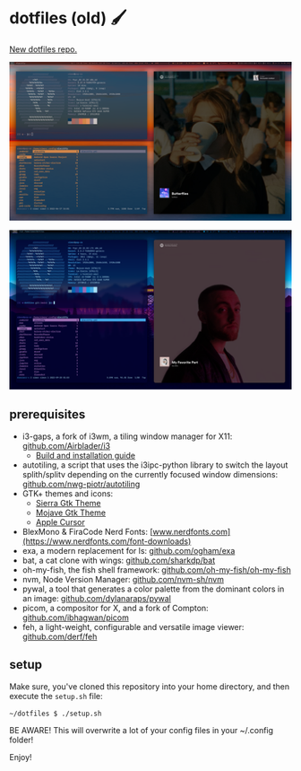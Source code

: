 # dotfiles (old) :paintbrush:

[New dotfiles repo.](https://github.com/simonmader17/.dotfiles)

![Desktop Screenshot](desktop.png)

![Desktop Screenshot 2](desktop-2.png)

## prerequisites

* i3-gaps, a fork of i3wm, a tiling window manager for X11: [github.com/Airblader/i3](https://github.com/Airblader/i3)
  * [Build and installation guide](https://github.com/Airblader/i3/wiki/Building-from-source)
* autotiling, a script that uses the i3ipc-python library to switch the layout splith/splitv depending on the currently focused window dimensions: [github.com/nwg-piotr/autotiling](https://github.com/nwg-piotr/autotiling)
* GTK+ themes and icons:
  * [Sierra Gtk Theme](https://github.com/vinceliuice/Sierra-gtk-theme)
  * [Mojave Gtk Theme](https://github.com/vinceliuice/Mojave-gtk-theme)
  * [Apple Cursor](https://github.com/ful1e5/apple_cursor)
* BlexMono & FiraCode Nerd Fonts: [www.nerdfonts.com](https://www.nerdfonts.com/font-downloads)
* exa, a modern replacement for ls: [github.com/ogham/exa](https://github.com/ogham/exa)
* bat, a cat clone with wings: [github.com/sharkdp/bat](https://github.com/sharkdp/bat)
* oh-my-fish, the fish shell framework: [github.com/oh-my-fish/oh-my-fish](https://github.com/oh-my-fish/oh-my-fish)
* nvm, Node Version Manager: [github.com/nvm-sh/nvm](https://github.com/nvm-sh/nvm)
* pywal, a tool that generates a color palette from the dominant colors in an image: [github.com/dylanaraps/pywal](https://github.com/dylanaraps/pywal)
* picom, a compositor for X, and a fork of Compton: [github.com/ibhagwan/picom](https://github.com/ibhagwan/picom)
* feh, a light-weight, configurable and versatile image viewer: [github.com/derf/feh](https://github.com/derf/feh)

## setup

Make sure, you've cloned this repository into your home directory, and then execute the `setup.sh` file:

```
~/dotfiles $ ./setup.sh
```

BE AWARE! This will overwrite a lot of your config files in your ~/.config folder!

Enjoy!
